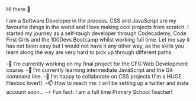 Hi there 👋


I am a Software Developer in the process. CSS and JavaScript are my favourite things in the world and I love making cool projects from scratch. I started my journey as a self-taugh developer through Codecademy, Code First Girls and the 100Devs Bootcamp whilst working full time. Let me say it has not been easy but I would not have it any other way, as the skills you learn along the way are very hard to pick up through different paths. 

-🔭 I’m currently working on my final project for the CFG Web Development course.
-🌱 I’m currently learning intermediate JavaScript and the Git command line. 
-👯 I’m happy to collaborate on CSS projects (I'm a HUGE Flexbox lover!).
-📫 How to reach me: I will be setting up a twitter and insta account soon...
-⚡ Fun fact: I am a full time Primary School Teacher!

